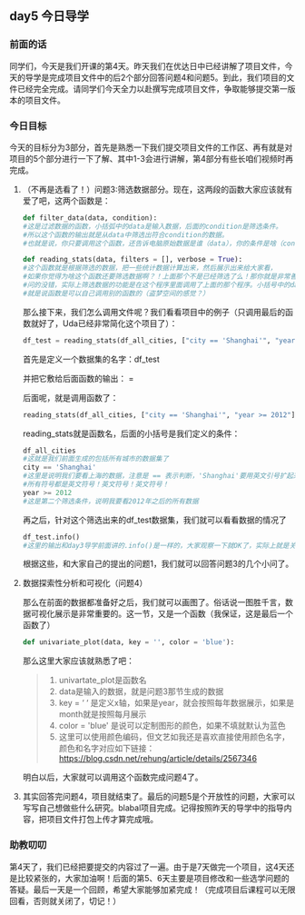 ## day5 今日导学

### 前面的话

同学们，今天是我们开课的第4天。昨天我们在优达日中已经讲解了项目文件，今天的导学是完成项目文件中的后2个部分回答问题4和问题5。到此，我们项目的文件已经完全完成。请同学们今天全力以赴撰写完成项目文件，争取能够提交第一版本的项目文件。

### 今日目标

今天的目标分为3部分，首先是熟悉一下我们提交项目文件的工作区、再有就是对项目的5个部分进行一下了解、其中1-3会进行讲解，第4部分有些长咱们视频时再完成。

1. （不再是选看了！）问题3:筛选数据部分。现在，这两段的函数大家应该就有爱了吧，这两个函数是：

    ```python
    def filter_data(data, condition):
    #这是过滤数据的函数，小括弧中的data是输入数据，后面的condition是筛选条件。
    #所以这个函数的输出就是从data中筛选出符合condition的数据。
    #也就是说，你只要调用这个函数，还告诉电脑原始数据是谁（data），你的条件是啥（condition），电脑就blabla的把符合条件的数据给算出来了，也就是这个函数的输出了。
    
    def reading_stats(data, filters = [], verbose = True):
    #这个函数就是根据筛选的数据，把一些统计数据计算出来，然后展示出来给大家看，
    #如果你觉得为啥这个函数还要筛选数据啊？！上面那个不是已经筛选了么！那你就是非常善于观察的。
    #问的没错，实际上筛选数据的功能是在这个程序里面调用了上面的那个程序。小括号中的data，filters都是传递给前面那个函数的。
    #就是说函数是可以自己调用别的函数的（盗梦空间的感觉？）
    ```
      那么接下来，我们怎么调用文件呢？我们看看项目中的例子（只调用最后的函数就好了，Uda已经非常简化这个项目了）：

    ```python
    df_test = reading_stats(df_all_cities, ["city == 'Shanghai'", "year >= 2012"])
    ```

    首先是定义一个数据集的名字：df_test

    并把它敷给后面函数的输出： = 

    后面呢，就是调用函数了：

    ```python
    reading_stats(df_all_cities, ["city == 'Shanghai'", "year >= 2012"])
    ```

    reading_stats就是函数名，后面的小括号是我们定义的条件：

    ```python
    df_all_cities
    #这就是我们前面生成的包括所有城市的数据集了
    city == 'Shanghai'
    #这里是说明我们要看上海的数据，注意是 == 表示判断，'Shanghai'要用英文引号扩起来。
    #所有符号都是英文符号！英文符号！英文符号！
    year >= 2012
    #这是第二个筛选条件，说明我要看2012年之后的所有数据
    ```

    再之后，针对这个筛选出来的df_test数据集，我们就可以看看数据的情况了

    ```python
    df_test.info()
    #这里的输出和day3导学前面讲的.info()是一样的，大家观察一下就OK了，实际上就是关注第二列的数字。详情请回翻。
    ```

    根据这些，和大家自己的提出的问题1，我们就可以回答问题3的几个小问了。

1. 数据探索性分析和可视化（问题4）

    那么在前面的数据都准备好之后，我们就可以画图了。俗话说一图胜千言，数据可视化展示是非常重要的。这一节，又是一个函数（我保证，这是最后一个函数了）

    ```python
    def univariate_plot(data, key = '', color = 'blue'):
    ```
    那么这里大家应该就熟悉了吧：

    > 1. univartate_plot是函数名
    > 2. data是输入的数据，就是问题3那节生成的数据
    > 3. key = ‘ ‘ 是定义x轴，如果是year，就会按照每年数据展示，如果是month就是按照每月展示
    > 4. color = 'blue' 是说可以定制图形的颜色，如果不填就默认为蓝色
    > 5. 这里可以使用颜色编码，但文艺如我还是喜欢直接使用颜色名字，颜色和名字对应如下链接：
    >    https://blog.csdn.net/rehung/article/details/2567346

    明白以后，大家就可以调用这个函数完成问题4了。

1. 其实回答完问题4，项目就结束了。最后的问题5是个开放性的问题，大家可以写写自己想做些什么研究。blabal项目完成。记得按照昨天的导学中的指导内容，把项目文件打包上传才算完成哦。

### 助教叨叨

第4天了，我们已经把要提交的内容过了一遍。由于是7天做完一个项目，这4天还是比较紧张的，大家加油啊！后面的第5、6天主要是项目修改和一些选学问题的答疑。最后一天是一个回顾，希望大家能够加紧完成！（完成项目后课程可以无限回看，否则就关闭了，切记！）